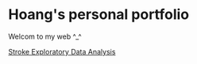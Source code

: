 # Hoang's personal portfolio

Welcom to my web ^_^ 

[Stroke Exploratory Data Analysis](/vertopal.com_Exercises_DataCamp)

